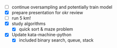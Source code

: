 - [ ] continue oversampling and potentially train model
- [x] prepare presentation for okr review
- [ ] run 5 km!
- [x] study algorithms
	- [x] quick sort & maze problem
- [x] Update kata-machine-python
	- [x] included binary search, queue, stack